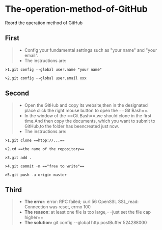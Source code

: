 # The-operation-method-of-GitHub
Reord the operation method of GitHub
## First
>- Config your fundamental settings such as "your name" and "your email".
>- The instructions are:

    >1.git config --global user.name "your name"
    
    >2.git config --global user.email xxx
## Second
>- Open the GitHub and copy its website,then in the designated place click the right mouse button to open the ==Git Bash==.
>- In the window of the ==Git Bash==,we should clone in the first time.And then copy the documents, which you want to submit to GitHub,to the folder has beencreated just now.
>- The instructions are:

    >1.git clone ==htpp://...==
    
    >2.cd ==the name of the repository==
    
    >3.git add .
    
    >4.git commit -m =="free to write"==
    
    >5.git push -u origin master
## Third
>- **The error:**
error: RPC failed; curl 56 OpenSSL SSL_read: Connection was reset, errno 100
>- **The reason:**
at least one file is too large,==just set the file cap higher==
>- **The solution:**
git config --global http.postBuffer  524288000
